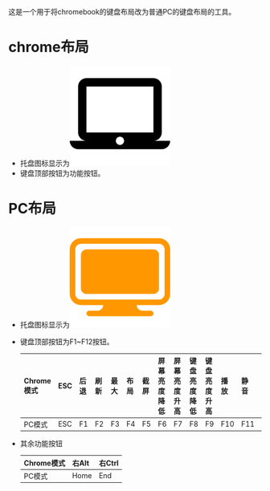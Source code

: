 这是一个用于将chromebook的键盘布局改为普通PC的键盘布局的工具。

# chrome布局
- 托盘图标显示为![chromebook](./res/chromebook.png)
- 键盘顶部按钮为功能按钮。

# PC布局

- 托盘图标显示为![pc](./res/pc.png)

- 键盘顶部按钮为F1~F12按钮。

  |Chrome模式| ESC  | 后退  |刷新|最大|布局|截屏|屏幕亮度降低|屏幕亮度升高|键盘亮度降低|键盘亮度升高|播放|静音|音量降低|音量升高|休眠|
  | ---- | ---- | ---- |---- |---- |---- | ---- | ---- | ---- | ---- | ---- | ---- | ---- | ---- | ---- | ---- |
  |PC模式| ESC | F1 | F2 | F3 | F4 | F5 | F6 | F7 | F8 | F9 | F10 | F11 | F12 | Insert | Delete |

- 其余功能按钮

  |Chrome模式| 右Alt | 右Ctrl |
  | ----- | ----- | ------ |
  | PC模式| Home  | End    |
  
  
